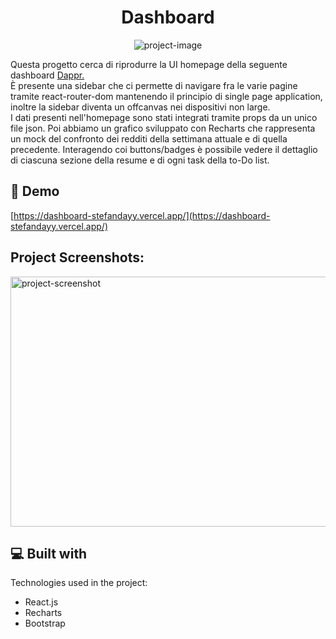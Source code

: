 <h1 align="center" id="title">Dashboard</h1>

<p align="center"><img src="https://socialify.git.ci/stefandayy/Dashboard/image?language=1&amp;name=1&amp;owner=1&amp;pattern=Solid&amp;theme=Dark" alt="project-image"></p>

<p id="description">Questa progetto cerca di riprodurre la UI homepage della seguente dashboard <a href="https://dribbble.com/shots/18586547-Finance-Dashboard-Design">Dappr. </a>
<br/>
È presente una sidebar che ci permette di navigare fra le varie pagine tramite react-router-dom mantenendo il principio di single page application, inoltre la sidebar diventa un offcanvas nei dispositivi non large.
<br/>
I dati presenti nell'homepage sono stati integrati tramite props da un unico file json. Poi abbiamo un grafico sviluppato con Recharts che  rappresenta un mock del confronto dei redditi della settimana attuale e di quella precedente. Interagendo coi buttons/badges è possibile vedere il dettaglio di ciascuna sezione della resume e di ogni task della to-Do list.
</p>

<h2>🚀 Demo</h2>

[https://dashboard-stefandayy.vercel.app/](https://dashboard-stefandayy.vercel.app/)

<h2>Project Screenshots:</h2>

<img src="https://i.imgur.com/Tpxsx8P.png" alt="project-screenshot" width="800" height="400/">

  
  
<h2>💻 Built with</h2>

Technologies used in the project:

*   React.js
*   Recharts
*   Bootstrap
